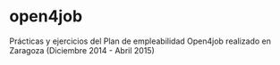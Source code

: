 # open4job
 Prácticas y ejercicios del Plan de empleabilidad Open4job realizado en Zaragoza (Diciembre 2014 - Abril 2015)
